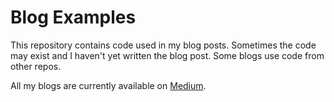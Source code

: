 # Blog Examples
This repository contains code used in my blog posts. Sometimes the code may exist and I haven't yet written the blog post.
Some blogs use code from other repos. 

All my blogs are currently available on [Medium](https://raysuliteanu.medium.com).
